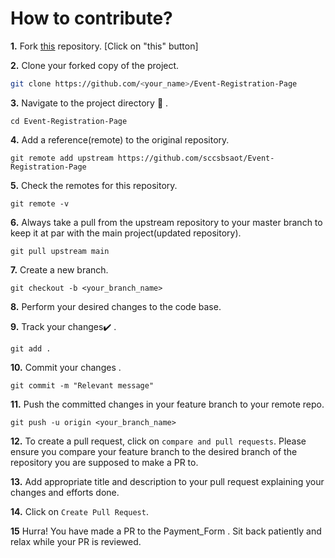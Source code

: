 # How to contribute?

**1.**  Fork [this](https://github.com/sccsbsaot/Event-Registration-Page) repository. [Click on "this" button]

**2.**  Clone your forked copy of the project.

```bash
git clone https://github.com/<your_name>/Event-Registration-Page
```

**3.** Navigate to the project directory :file_folder: .

```
cd Event-Registration-Page
```

**4.** Add a reference(remote) to the original repository.

```
git remote add upstream https://github.com/sccsbsaot/Event-Registration-Page
```

**5.** Check the remotes for this repository.
```
git remote -v
```

**6.** Always take a pull from the upstream repository to your master branch to keep it at par with the main project(updated repository).

```
git pull upstream main
```

**7.** Create a new branch.

```
git checkout -b <your_branch_name>
```

**8.** Perform your desired changes to the code base.


**9.** Track your changes:heavy_check_mark: .

```
git add . 
```

**10.** Commit your changes .

```
git commit -m "Relevant message"
```

**11.** Push the committed changes in your feature branch to your remote repo.
```
git push -u origin <your_branch_name>
```

**12.** To create a pull request, click on `compare and pull requests`. Please ensure you compare your feature branch to the desired branch of the repository you are supposed to make a PR to.


**13.** Add appropriate title and description to your pull request explaining your changes and efforts done.


**14.** Click on `Create Pull Request`.


**15** Hurra! You have made a PR to the Payment_Form . Sit back patiently and relax while your PR is reviewed.

